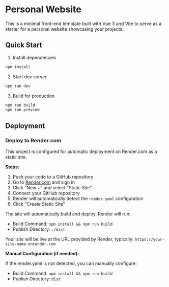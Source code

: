 # Personal Website

This is a minimal front-end template built with Vue 3 and Vite to serve as a starter for a personal website showcasing your projects.

## Quick Start

1. Install dependencies

```powershell
npm install
```

2. Start dev server

```powershell
npm run dev
```

3. Build for production

```powershell
npm run build
npm run preview
```

## Deployment

### Deploy to Render.com

This project is configured for automatic deployment on Render.com as a static site.

**Steps:**

1. Push your code to a GitHub repository
2. Go to [Render.com](https://render.com) and sign in
3. Click "New +" and select "Static Site"
4. Connect your GitHub repository
5. Render will automatically detect the `render.yaml` configuration
6. Click "Create Static Site"

The site will automatically build and deploy. Render will run:
- Build Command: `npm install && npm run build`
- Publish Directory: `./dist`

Your site will be live at the URL provided by Render, typically: `https://your-site-name.onrender.com`

**Manual Configuration (if needed):**

If the render.yaml is not detected, you can manually configure:
- Build Command: `npm install && npm run build`
- Publish Directory: `dist`
